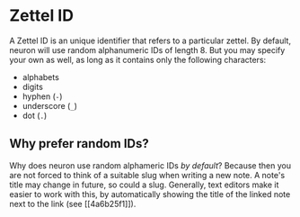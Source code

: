 # Zettel ID

A Zettel ID is an unique identifier that refers to a particular zettel. By
default, neuron will use random alphanumeric IDs of length 8. But you may
specify your own as well, as long as it contains only the following characters:

* alphabets 
* digits
* hyphen (`-`)
* underscore (`_`)
* dot (`.`)

## Why prefer random IDs?

Why does neuron use random alphameric IDs *by default*? Because then you are not forced to think of a suitable slug when writing a new note. A note's title may change in future, so could a slug. Generally, text editors make it easier to work with this, by automatically showing the title of the linked note next to the link (see [[4a6b25f1]]).
